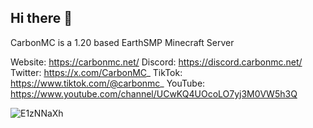 ## Hi there 👋

CarbonMC is a 1.20 based EarthSMP Minecraft Server 

Website: https://carbonmc.net/
Discord: https://discord.carbonmc.net/
Twitter: https://x.com/CarbonMC_
TikTok: https://www.tiktok.com/@carbonmc_
YouTube: https://www.youtube.com/channel/UCwKQ4UOcoLO7yj3M0VW5h3Q

![E1zNNaXh](https://github.com/user-attachments/assets/eaf654a8-e30a-4eec-a0cb-e6ed79c990f9)
